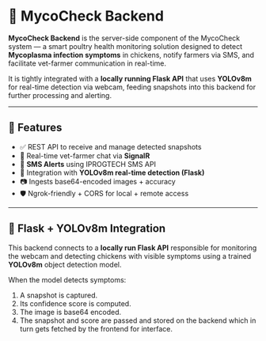 # 🧠 MycoCheck Backend

**MycoCheck Backend** is the server-side component of the MycoCheck system — a smart poultry health monitoring solution designed to detect **Mycoplasma infection symptoms** in chickens, notify farmers via SMS, and facilitate vet-farmer communication in real-time.

It is tightly integrated with a **locally running Flask API** that uses **YOLOv8m** for real-time detection via webcam, feeding snapshots into this backend for further processing and alerting.

---

## 🧩 Features

- ✅ REST API to receive and manage detected snapshots
- 🔁 Real-time vet-farmer chat via **SignalR**
- 📩 **SMS Alerts** using IPROGTECH SMS API
- 🧠 Integration with **YOLOv8m real-time detection (Flask)**
- 📷 Ingests base64-encoded images + accuracy
- 🛡️ Ngrok-friendly + CORS for local + remote access

---

## 🔁 Flask + YOLOv8m Integration

This backend connects to a **locally run Flask API** responsible for monitoring the webcam and detecting chickens with visible symptoms using a trained **YOLOv8m** object detection model.

When the model detects symptoms:
1. A snapshot is captured.
2. Its confidence score is computed.
3. The image is base64 encoded.
4. The snapshot and score are passed and stored on the backend which in turn gets fetched by the frontend for interface.
